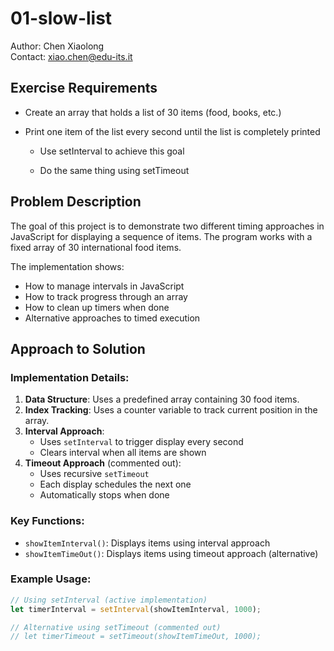 # 01-slow-list

Author: Chen Xiaolong  
Contact: xiao.chen@edu-its.it  

## Exercise Requirements

* Create an array that holds a list of 30 items (food, books, etc.)

* Print one item of the list every second until the list is completely printed

    * Use setInterval to achieve this goal

    * Do the same thing using setTimeout

## Problem Description

The goal of this project is to demonstrate two different timing approaches in JavaScript for displaying a sequence of items. The program works with a fixed array of 30 international food items.

The implementation shows:
- How to manage intervals in JavaScript
- How to track progress through an array
- How to clean up timers when done
- Alternative approaches to timed execution

## Approach to Solution

### Implementation Details:

1. **Data Structure**: Uses a predefined array containing 30 food items.
2. **Index Tracking**: Uses a counter variable to track current position in the array.
3. **Interval Approach**:
   - Uses `setInterval` to trigger display every second
   - Clears interval when all items are shown
4. **Timeout Approach** (commented out):
   - Uses recursive `setTimeout`
   - Each display schedules the next one
   - Automatically stops when done

### Key Functions:

- `showItemInterval()`: Displays items using interval approach
- `showItemTimeOut()`: Displays items using timeout approach (alternative)

### Example Usage:

```javascript
// Using setInterval (active implementation)
let timerInterval = setInterval(showItemInterval, 1000);

// Alternative using setTimeout (commented out)
// let timerTimeout = setTimeout(showItemTimeOut, 1000);